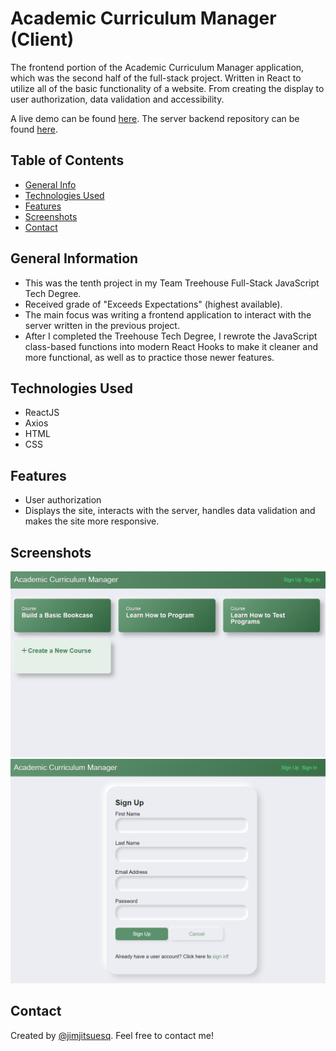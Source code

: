# Academic Curriculum Manager (Client)

The frontend portion of the Academic Curriculum Manager application, which was the second half of the full-stack project.  Written in React to utilize all of the basic functionality of a website.  From creating the display to user authorization, data validation and accessibility.

A live demo can be found [here](https://portfolio-acm-client.netlify.app/).  The server backend repository can be found [here](https://github.com/jimjitsuesq/portfolio-acm-server).


## Table of Contents

* [General Info](#general-information)
* [Technologies Used](#technologies-used)
* [Features](#features)
* [Screenshots](#screenshots)
* [Contact](#contact)


## General Information

- This was the tenth project in my Team Treehouse Full-Stack JavaScript Tech Degree.
- Received grade of "Exceeds Expectations" (highest available).
- The main focus was writing a frontend application to interact with the server written in the previous project.
- After I completed the Treehouse Tech Degree, I rewrote the JavaScript class-based functions into modern React Hooks to make it cleaner and more functional, as well as to practice those newer features.


## Technologies Used

- ReactJS
- Axios
- HTML
- CSS


## Features

- User authorization
- Displays the site, interacts with the server, handles data validation and makes the site more responsive.

## Screenshots

![Example screenshot](screenshot.png)
![Example screenshot](screenshot2.png)


## Contact

Created by [@jimjitsuesq](https://www.jimpeters.dev/).  Feel free to contact me!
